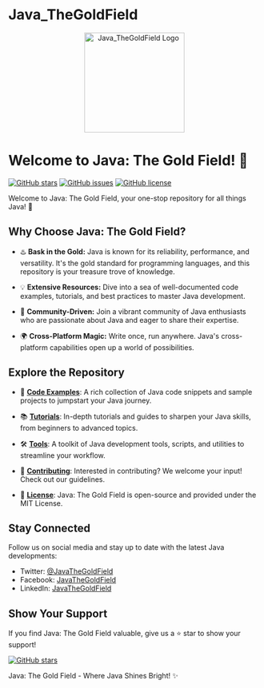 # Java_TheGoldField

<p align="center">
  <img src="https://yourrepository.com/logo.png" alt="Java_TheGoldField Logo" width="200">
</p>

# Welcome to Java: The Gold Field! 🚀

[![GitHub stars](https://img.shields.io/github/stars/YourUsername/Java_TheGoldField?style=for-the-badge)](https://github.com/YourUsername/Java_TheGoldField/stargazers)
[![GitHub issues](https://img.shields.io/github/issues/YourUsername/Java_TheGoldField?style=for-the-badge)](https://github.com/YourUsername/Java_TheGoldField/issues)
[![GitHub license](https://img.shields.io/github/license/YourUsername/Java_TheGoldField?style=for-the-badge)](https://github.com/YourUsername/Java_TheGoldField/blob/main/LICENSE)

Welcome to Java: The Gold Field, your one-stop repository for all things Java! 🌟

## Why Choose Java: The Gold Field?

- ♨️ **Bask in the Gold:** Java is known for its reliability, performance, and versatility. It's the gold standard for programming languages, and this repository is your treasure trove of knowledge.

- 💡 **Extensive Resources:** Dive into a sea of well-documented code examples, tutorials, and best practices to master Java development.

- 🧩 **Community-Driven:** Join a vibrant community of Java enthusiasts who are passionate about Java and eager to share their expertise.

- 🌍 **Cross-Platform Magic:** Write once, run anywhere. Java's cross-platform capabilities open up a world of possibilities.

## Explore the Repository

- 📂 **[Code Examples](examples/)**: A rich collection of Java code snippets and sample projects to jumpstart your Java journey.

- 📚 **[Tutorials](tutorials/)**: In-depth tutorials and guides to sharpen your Java skills, from beginners to advanced topics.

- 🛠️ **[Tools](tools/)**: A toolkit of Java development tools, scripts, and utilities to streamline your workflow.

- 📖 **[Contributing](CONTRIBUTING.md)**: Interested in contributing? We welcome your input! Check out our guidelines.

- 📜 **[License](LICENSE)**: Java: The Gold Field is open-source and provided under the MIT License.

## Stay Connected

Follow us on social media and stay up to date with the latest Java developments:

- Twitter: [@JavaTheGoldField](https://twitter.com/JavaTheGoldField)
- Facebook: [JavaTheGoldField](https://www.facebook.com/JavaTheGoldField)
- LinkedIn: [JavaTheGoldField](https://www.linkedin.com/company/JavaTheGoldField)

## Show Your Support

If you find Java: The Gold Field valuable, give us a ⭐️ star to show your support!

[![GitHub stars](https://img.shields.io/github/stars/YourUsername/Java_TheGoldField?style=social)](https://github.com/YourUsername/Java_TheGoldField/stargazers)

Java: The Gold Field - Where Java Shines Bright! ✨

